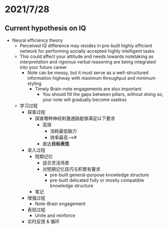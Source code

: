# 2021/7/28
## Current hypothesis on IQ
- Neural efficiency theory
  - Perceived IQ difference may resides in pre-built highly efficient network for performing socially accepted highly intelligent tasks
  - This could affect your attitude and needs towards notetaking as *interpretation* and rigorous verbal reasoning are being integrated into your future career
    - Note can be messy, but it must serve as a well-structured information highway with maximum throughput and minimum styling
      - Timely Brain-note engagements are also important
        - You should fill the gaps between pillars, without doing so, your note will gradually become useless
  - 学习过程
    - 探查过程
      - 探查哪种神经刺激通路能够满足以下要求
        - 高效
          - 消耗最低脑力
          - 效率最高-->#
        - 直达**目标表现**
    - 录入过程
      - 短期记忆
        - 适合灵活场景
        - 对短期记忆技巧与积累有要求
          - pre-built general-purpose knowledge structure
          - pre-built delicated fully or mostly compatible knowledge structure
      - 笔记
    - 增强过程
      - Note-Brain engagement
    - 表现过程
      - Unite and reinforce
    - 实时反馈 & 循环